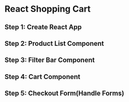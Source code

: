 # React Shopping Cart

## Step 1: Create React App

## Step 2: Product List Component

## Step 3: Filter Bar Component

## Step 4: Cart Component

## Step 5: Checkout Form(Handle Forms)
